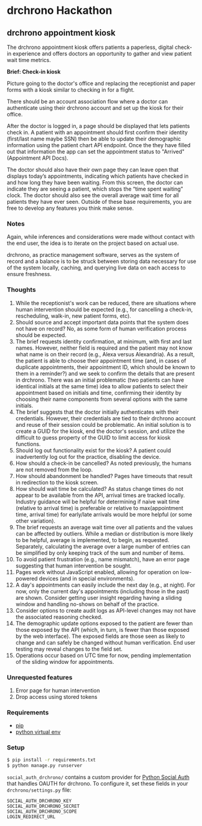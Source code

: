 # drchrono Hackathon

## drchrono appointment kiosk

The drchrono appointment kiosk offers patients a paperless, digital check-in experience and offers doctors an opportunity to gather and view patient wait time metrics.

**Brief: Check-in kiosk**

Picture going to the doctor's office and replacing the receptionist and paper forms with a kiosk similar to checking in for a flight.

There should be an account association flow where a doctor can authenticate using their drchrono account and set up the kiosk for their office.

After the doctor is logged in, a page should be displayed that lets patients check in. A patient with an appointment should first confirm their identity (first/last name maybe SSN) then be able to update their demographic information using the patient chart API endpoint.  Once the they have filled out that information the app can set the appointment status to "Arrived" (Appointment API Docs).

The doctor should also have their own page they can leave open that displays today’s appointments, indicating which patients have checked in and how long they have been waiting. From this screen, the doctor can indicate they are seeing a patient, which stops the “time spent waiting” clock. The doctor should also see the overall average wait time for all patients they have ever seen.
Outside of these base requirements, you are free to develop any features you think make sense.

### Notes

Again, while inferences and considerations were made without contact with the end user, the idea is to iterate on the project based on actual use.

drchrono, as practice management software, serves as the system of record and a balance is to be struck between storing data necessary for use of the system locally, caching, and querying live data on each access to ensure freshness.

### Thoughts

1. While the receptionist's work can be reduced, there are situations where human intervention should be expected (e.g., for cancelling a check-in, rescheduling, walk-in, new patient forms, etc).
2. Should source and accept important data points that the system does not have on record? No, as some form of human verification process should be expected.
3. The brief requests identity confirmation, at minimum, with first and last names. However, neither field is required and the patient may not know what name is on their record (e.g., Alexa versus Alexandria). As a result, the patient is able to choose their appointment time (and, in cases of duplicate appointments, their appointment ID, which should be known to them in a reminder?) and we seek to confirm the details that are present in drchrono. There was an initial problematic (two patients can have identical initials at the same time) idea to allow patients to select their appointment based on initials and time, confirming their identity by choosing their name components from several options with the same initials.
4. The brief suggests that the doctor initially authenticates with their credentials. However, their credentials are tied to their drchrono account and reuse of their session could be problematic. An initial solution is to create a GUID for the kiosk, end the doctor's session, and utilize the difficult to guess property of the GUID to limit access for kiosk functions.
5. Should log out functionality exist for the kiosk? A patient could inadvertently log out for the practice, disabling the device.
6. How should a check-in be cancelled? As noted previously, the humans are not removed from the loop.
7. How should abandonment be handled? Pages have timeouts that result in redirection to the kiosk screen.
8. How should wait time be calculated? As status change times do not appear to be available from the API, arrival times are tracked locally. Industry guidance will be helpful for determining if naive wait time (relative to arrival time) is preferable or relative to max(appointment time, arrival time) for early/late arrivals would be more helpful (or some other variation).
9. The brief requests an average wait time over all patients and the values can be affected by outliers. While a median or distribution is more likely to be helpful, average is implemented, to begin, as requested. Separately, calculating the average over a large number of entries can be simplified by only keeping track of the sum and number of items.
10. To avoid patient frustration (e.g., name mismatch), have an error page suggesting that human intervention be sought.
11. Pages work without JavaScript enabled, allowing for operation on low-powered devices (and in special environments).
12. A day's appointments can easily include the next day (e.g., at night). For now, only the current day's appointments (including those in the past) are shown. Consider getting user insight regarding having a sliding window and handling no-shows on behalf of the practice.
13. Consider options to create audit logs as API-level changes may not have the associated reasoning checked.
14. The demographic update options exposed to the patient are fewer than those exposed by the API (which, in turn, is fewer than those exposed by the web interface). The exposed fields are those seen as likely to change and can safely be changed without human verification. End user testing may reveal changes to the field set.
15. Operations occur based on UTC time for now, pending implementation of the sliding window for appointments.

### Unrequested features

1. Error page for human intervention
2. Drop access using stored tokens

### Requirements
- [pip](https://pip.pypa.io/en/stable/)
- [python virtual env](https://packaging.python.org/installing/#creating-and-using-virtual-environments)

### Setup
``` bash
$ pip install -r requirements.txt
$ python manage.py runserver
```

`social_auth_drchrono/` contains a custom provider for [Python Social Auth](http://psa.matiasaguirre.net/) that handles OAUTH for drchrono. To configure it, set these fields in your `drchrono/settings.py` file:

```
SOCIAL_AUTH_DRCHRONO_KEY
SOCIAL_AUTH_DRCHRONO_SECRET
SOCIAL_AUTH_DRCHRONO_SCOPE
LOGIN_REDIRECT_URL
```

